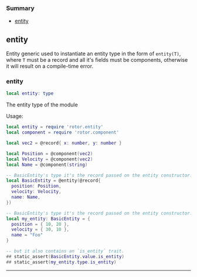 ### Summary
* [entity](#entity)

## entity

Entity generic used to instantiate an entity type in the form of `entity(T)`, where
`T` must be a record and all it's fields must be components, otherwise it will result
on a compile-time error.

### entity

```lua
local entity: type
```

The entity type of the module

Usage:

```lua
local entity = require 'rotor.entity'
local component = require 'rotor.component'

local vec2 = @record{ x: number, y: number }

local Position = @component(vec2)
local Velocity = @component(vec2)
local Name = @component(string)

-- BasicEntity's type it's the record passed on the entity constructor.
local BasicEntity = @entity(@record{
  position: Position,
  velocity: Velocity,
  name: Name,
})

-- BasicEntity's type it's the record passed on the entity constructor.
local my_entity: BasicEntity = {
  position = { 10, 20 },
  velocity = { 30, 10 },
  name = "Foo"
}

-- but it also contains an `is_entity` trait.
## static_assert(BasicEntity.value.is_entity)
## static_assert(my_entity.type.is_entity)
```

---
